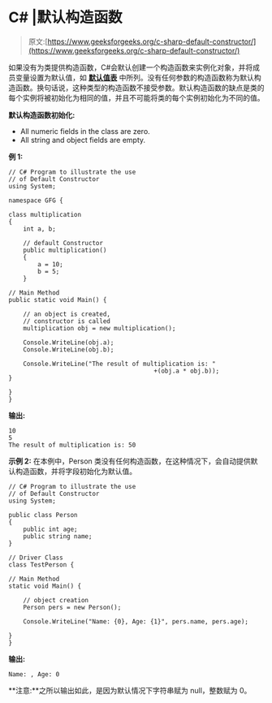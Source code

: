 # C# |默认构造函数

> 原文:[https://www.geeksforgeeks.org/c-sharp-default-constructor/](https://www.geeksforgeeks.org/c-sharp-default-constructor/)

如果没有为类提供构造函数，C#会默认创建一个构造函数来实例化对象，并将成员变量设置为默认值，如 **[默认值表](https://docs.microsoft.com/en-us/dotnet/csharp/language-reference/keywords/default-values-table)** 中所列。没有任何参数的构造函数称为默认构造函数。换句话说，这种类型的构造函数不接受参数。默认构造函数的缺点是类的每个实例将被初始化为相同的值，并且不可能将类的每个实例初始化为不同的值。

**默认构造函数初始化:**

*   All numeric fields in the class are zero.
*   All string and object fields are empty.

**例 1:**

```
// C# Program to illustrate the use
// of Default Constructor
using System;

namespace GFG {

class multiplication
{
    int a, b;

    // default Constructor
    public multiplication()   
    {
        a = 10;
        b = 5;
    }

// Main Method
public static void Main() {

    // an object is created, 
    // constructor is called
    multiplication obj = new multiplication(); 

    Console.WriteLine(obj.a);
    Console.WriteLine(obj.b);

    Console.WriteLine("The result of multiplication is: "
                                        +(obj.a * obj.b));
}

}
}
```

**输出:**

```
10
5
The result of multiplication is: 50

```

**示例 2:** 在本例中，Person 类没有任何构造函数，在这种情况下，会自动提供默认构造函数，并将字段初始化为默认值。

```
// C# Program to illustrate the use
// of Default Constructor
using System;

public class Person
{
    public int age;
    public string name;
}

// Driver Class
class TestPerson {

// Main Method
static void Main() {

    // object creation
    Person pers = new Person();

    Console.WriteLine("Name: {0}, Age: {1}", pers.name, pers.age);

}
} 
```

**输出:**

```
Name: , Age: 0

```

**注意:**之所以输出如此，是因为默认情况下字符串赋为 null，整数赋为 0。